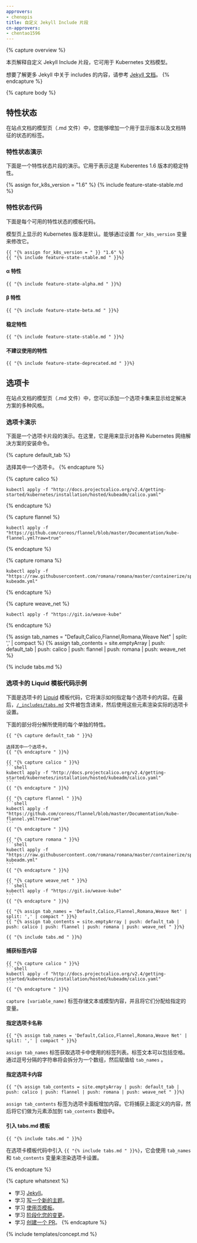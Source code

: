 ```yaml
---
approvers:
- chenopis
title: 自定义 Jekyll Include 片段
cn-approvers:
- chentao1596
---
```



{% capture overview %}

本页解释自定义 Jekyll Include 片段，它可用于 Kubernetes 文档模型。


想要了解更多 Jekyll 中关于 includes 的内容，请参考 [Jekyll 文档](https://jekyllrb.com/docs/includes/)。
{% endcapture %}

{% capture body %}

## 特性状态


在站点文档的模型页（.md 文件）中，您能够增加一个用于显示版本以及文档特征的状态的标签。


### 特性状态演示


下面是一个特性状态片段的演示。它用于表示这是 Kuberentes 1.6 版本的稳定特性。

{% assign for_k8s_version = "1.6" %}
{% include feature-state-stable.md %}


### 特性状态代码


下面是每个可用的特性状态的模板代码。


模型页上显示的 Kubernetes 版本是默认。能够通过设置 <code>for_k8s_version</code> 变量来修改它。

````liquid
{{ "{% assign for_k8s_version = " }} "1.6" %}
{{ "{% include feature-state-stable.md " }}%}
````


#### α 特性

````liquid
{{ "{% include feature-state-alpha.md " }}%}
````


#### β 特性

````liquid
{{ "{% include feature-state-beta.md " }}%}
````


#### 稳定特性

````liquid
{{ "{% include feature-state-stable.md " }}%}
````


#### 不建议使用的特性

````liquid
{{ "{% include feature-state-deprecated.md " }}%}
````


## 选项卡


在站点文档的模型页（.md 文件）中，您可以添加一个选项卡集来显示给定解决方案的多种风格。


### 选项卡演示


下面是一个选项卡片段的演示。在这里，它是用来显示对各种 Kubernetes 网络解决方案的安装命令。

{% capture default_tab %}

选择其中一个选项卡。
{% endcapture %}

{% capture calico %}
```shell
kubectl apply -f "http://docs.projectcalico.org/v2.4/getting-started/kubernetes/installation/hosted/kubeadm/calico.yaml"
```
{% endcapture %}

{% capture flannel %}
```shell
kubectl apply -f "https://github.com/coreos/flannel/blob/master/Documentation/kube-flannel.yml?raw=true"
```
{% endcapture %}

{% capture romana %}
```shell
kubectl apply -f "https://raw.githubusercontent.com/romana/romana/master/containerize/specs/romana-kubeadm.yml"
```
{% endcapture %}

{% capture weave_net %}
```shell
kubectl apply -f "https://git.io/weave-kube"
```
{% endcapture %}

{% assign tab_names = "Default,Calico,Flannel,Romana,Weave Net" | split: ',' | compact %}
{% assign tab_contents = site.emptyArray | push: default_tab | push: calico | push: flannel | push: romana | push: weave_net %}

{% include tabs.md %}


### 选项卡的 Liquid 模板代码示例


下面是选项卡的 [Liquid](https://shopify.github.io/liquid/) 模板代码，它将演示如何指定每个选项卡的内容。在最后，[`/_includes/tabs.md`](https://git.k8s.io/kubernetes.github.io/_includes/tabs.md) 文件被包含进来，然后使用这些元素渲染实际的选项卡设置。


下面的部分将分解所使用的每个单独的特性。

````liquid
{{ "{% capture default_tab " }}%}

选择其中一个选项卡。
{{ "{% endcapture " }}%}

{{ "{% capture calico " }}%}
```shell
kubectl apply -f "http://docs.projectcalico.org/v2.4/getting-started/kubernetes/installation/hosted/kubeadm/calico.yaml"
```
{{ "{% endcapture " }}%}

{{ "{% capture flannel " }}%}
```shell
kubectl apply -f "https://github.com/coreos/flannel/blob/master/Documentation/kube-flannel.yml?raw=true"
```
{{ "{% endcapture " }}%}

{{ "{% capture romana " }}%}
```shell
kubectl apply -f "https://raw.githubusercontent.com/romana/romana/master/containerize/specs/romana-kubeadm.yml"
```
{{ "{% endcapture " }}%}

{{ "{% capture weave_net " }}%}
```shell
kubectl apply -f "https://git.io/weave-kube"
```
{{ "{% endcapture " }}%}

{{ "{% assign tab_names = 'Default,Calico,Flannel,Romana,Weave Net' | split: ',' | compact " }}%}
{{ "{% assign tab_contents = site.emptyArray | push: default_tab | push: calico | push: flannel | push: romana | push: weave_net " }}%}

{{ "{% include tabs.md " }}%}
````


#### 捕获标签内容

````liquid
{{ "{% capture calico " }}%}
```shell
kubectl apply -f "http://docs.projectcalico.org/v2.4/getting-started/kubernetes/installation/hosted/kubeadm/calico.yaml"
```
{{ "{% endcapture " }}%}
````


`capture [variable_name]` 标签存储文本或模型内容，并且将它们分配给指定的变量。


#### 指定选项卡名称

````liquid
{{ "{% assign tab_names = 'Default,Calico,Flannel,Romana,Weave Net' | split: ',' | compact " }}%}
````


`assign tab_names` 标签获取选项卡中使用的标签列表。标签文本可以包括空格。通过逗号分隔的字符串将会拆分为一个数组，然后赋值给 `tab_names` 。


#### 指定选项卡内容

````liquid
{{ "{% assign tab_contents = site.emptyArray | push: default_tab | push: calico | push: flannel | push: romana | push: weave_net " }}%}
````


`assign tab_contents` 标签为选项卡面板增加内容。它将捕获上面定义的内容，然后将它们做为元素添加到 `tab_contents` 数组中。


#### 引入 tabs.md 模板

````liquid
{{ "{% include tabs.md " }}%}
````


在选项卡模板代码中引入 `{{ "{% include tabs.md " }}%}`，它会使用 `tab_names` 和 `tab_contents` 变量来渲染选项卡设置。

{% endcapture %}

{% capture whatsnext %}

* 学习 [Jekyll](https://jekyllrb.com/docs)。
* 学习 [写一个新的主题](/docs/home/contribute/write-new-topic/)。
* 学习 [使用页模板](/docs/home/contribute/page-templates/)。
* 学习 [阶段化您的变更](/docs/home/contribute/stage-documentation-changes/)。
* 学习 [创建一个 PR](/docs/home/contribute/create-pull-request/)。
{% endcapture %}

{% include templates/concept.md %}

